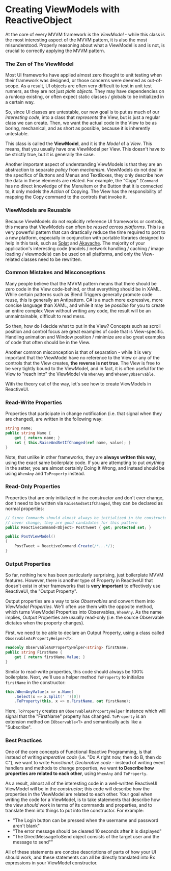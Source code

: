 # Creating ViewModels with ReactiveObject

At the core of every MVVM framework is the *ViewModel* - while this class is
the most interesting aspect of the MVVM pattern, it is also the most
misunderstood. Properly reasoning about what a ViewModel is and is not, is
crucial to correctly applying the MVVM pattern.

### The Zen of The ViewModel

Most UI frameworks have applied almost zero thought to unit testing when their
framework was designed, or those concerns were deemed as out-of-scope. As a
result, UI objects are often very difficult to test in unit test runners, as
they are not just *plain objects*. They may have dependencies on a runloop
existing, or often expect static classes / globals to be initialized in a
certain way.

So, since UI classes are untestable, our new goal is to put as much of our
*interesting code*, into a class that *represents* the View, but is just a
regular class we can create. Then, we want the actual code in the View to be
as boring, mechanical, and as short as possible, because it is inherently
untestable.

This class is called the **ViewModel**, and it is the *Model* of a *View*.
This means, that you usually have one ViewModel per View. This doesn't have to
be strictly true, but it is generally the case.

Another important aspect of understanding ViewModels is that they are an
abstraction to separate *policy* from *mechanism*. ViewModels do not deal in
the specifics of Buttons and Menus and TextBoxes, they only describe how the
data in these elements are related. For example, the "Copy" `ICommand` has no
direct knowledge of the MenuItem or the Button that it is connected to, it
only models the *Action* of Copying. The View has the responsibility of
mapping the Copy command to the controls that invoke it.

### ViewModels are Reusable

Because ViewModels do not explicitly reference UI frameworks or controls, this
means that ViewModels can often be *reused across platforms*. This is a very
powerful pattern that can drastically reduce the time required to port to a
new platform, especially in conjunction with portable libraries designed to
help in this task, such as [Splat](https://github.com/paulcbetts/splat) and
[Akavache](https://github.com/akavache/Akavache). The majority of your
application's interesting code (models / network handling / caching / image
loading / viewmodels) can be used on all platforms, and only the View-related
classes need to be rewritten.

### Common Mistakes and Misconceptions

Many people believe that the MVVM pattern means that there should be zero code
in the View code-behind, or that everything should be in XAML. While certain
patterns such as Blend Triggers generally promote code reuse, this is
generally an Antipattern. C# is a much more expressive, more concise language
than XAML, and while it may be *possible* for you to create an entire complex
View without writing any code, the result will be an unmaintainable, difficult
to read mess.

So then, how do I decide what to put in the View? Concepts such as scroll
position and control focus are great examples of code that is View-specific.
Handling animation and Window position / minimize are also great examples of
code that often should be in the View.

Another common misconception is that of separation - while it is very
important that the ViewModel have no reference to the View or any of the
controls that the View creates, **the reverse is not true**. The View is free
to be very tightly bound to the ViewModel, and in fact, it is often useful for
the View to "reach into" the ViewModel via `WhenAny` and `WhenAnyObservable`.

With the theory out of the way, let's see how to create ViewModels in
ReactiveUI.

### Read-Write Properties

Properties that participate in change notification (i.e. that signal when they
are changed), are written in the following way:

```cs
string name;
public string Name {
    get { return name; }
    set { this.RaiseAndSetIfChanged(ref name, value); }
}
```

Note, that unlike in other frameworks, they are **always written this way**,
using the exact same boilerplate code. If you are attempting to put *anything*
in the setter, you are almost certainly Doing It Wrong, and instead should be
using `WhenAny` and `ToProperty` instead.

### Read-Only Properties

Properties that are only initialized in the constructor and don't ever change,
don't need to be written via `RaiseAndSetIfChanged`, they can be declared as
normal properties:

```cs
// Since Commands should almost always be initialized in the constructor and
// never change, they are good candidates for this pattern
public ReactiveCommand<Object> PostTweet { get; protected set; }

public PostViewModel()
{
    PostTweet = ReactiveCommand.Create(/*...*/);
}
```

### Output Properties

So far, nothing here has been particularly surprising, just boilerplate
MVVM features. However, there is another type of Property in ReactiveUI that
doesn't exist in other frameworks that is **very important** to effectively
use ReactiveUI, the "Output Property".

Output properties are a way to take *Observables* and convert them into
*ViewModel Properties*. We'll often use them with the opposite method, which
turns ViewModel Properties into Observables, `WhenAny`. As the name implies,
Output Properties are usually read-only (i.e. the source Observable dictates
when the property changes).

First, we need to be able to declare an Output Property, using a class called
`ObservableAsPropertyHelper<T>`:

```cs
readonly ObservableAsPropertyHelper<string> firstName;
public string FirstName {
    get { return firstName.Value; }
}
```

Similar to read-write properties, this code should always be 100% boilerplate.
Next, we'll use a helper method `ToProperty` to initialize `firstName` in the
constructor:

```cs
this.WhenAnyValue(x => x.Name)
    .Select(x => x.Split(' ')[0])
    .ToProperty(this, x => x.FirstName, out firstName);
```

Here, `ToProperty` creates an `ObservableAsPropertyHelper` instance which will
signal that the "FirstName" property has changed. `ToProperty` is an extension
method on `IObservable<T>` and semantically acts like a "Subscribe".

### Best Practices

One of the core concepts of Functional Reactive Programming, is that instead
of writing *imperative code* (i.e. "Do A right now, then do B, then do C"), we
want to write *Functional, Declarative code* - instead of writing event
handlers and methods to change properties, we want **to Describe how properties
are related to each other**, using `WhenAny` and `ToProperty`.

As a result, almost all of the interesting code in a well-written ReactiveUI
ViewModel will be in the *constructor*; this code will describe how the
properties in the ViewModel are related to each other. Your goal when writing
the code for a ViewModel, is to take statements that describe how the view
*should* work in terms of its commands and properties, and to translate them
into things to put into the constructor. For example:

* "The Login button can be pressed when the username and password aren't blank"
* "The error message should be cleared 10 seconds after it is displayed"
* "The DirectMessageToSend object consists of the target user and the message
   to send""

All of these statements are concise descriptions of parts of how your UI
should work, and these statements can all be directly translated into Rx
expressions in your ViewModel constructor.
